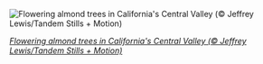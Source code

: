 
![Flowering almond trees in California's Central Valley (© Jeffrey Lewis/Tandem Stills + Motion)](https://cn.bing.com//th?id=OHR.CentralCaliBlossoms_EN-US0148484264_1920x1080.jpg&rf=LaDigue_1920x1080.jpg&pid=hp)

*[Flowering almond trees in California's Central Valley (© Jeffrey Lewis/Tandem Stills + Motion)](https://www.bing.com/search?q=almonds+in+california&form=hpcapt&filters=HpDate%3a%2220210211_0800%22)*
